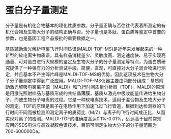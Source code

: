 # 蛋白分子量测定

分子量是有机化合物基本的理化性质参数。分子量正确与否往往代表着所测定的有机化合物及生物大分子的结构正确与否。分子量也是多肽、蛋白质等鉴定中首要的参数，也是基因工程产品报批的重要数据之一。

基质辅助激光解析电离飞行时间质谱(MALDI-TOF-MS)是近年来发展起来的一种新型的软电离生物质谱，具有样品消耗量少、灵敏度高、测定速度快、易于实现高通量、可对蛋白进行大规模的鉴定及生物大分子的分子量测定等特点，为蛋白质研究提供了一种强有力的分析测试手段。简便，直观，可直接对大分子混合物进行测定，并且基本不产生碎片峰是MALDI-TOF-MS的优势，因此这项技术在生物大分子分子量测定中得到广泛应用。MALDI-TOF-MS仪器主要由两部分组成：基质附助激光解吸电离离子源（MALDI）和飞行时间质量分析器（TOF）。MALDI的原理是用激光照射样品与基质形成的共结晶薄膜，基质从激光中吸收能量传递给生物分子，而使生物分子电离的过程。它是一种软电离技术，适用于混合物及生物大分子的测定。TOF的原理是离子在电场作用下加速飞过飞行管道，根据到达检测器的飞行时间不同而被检测即测定离子的质荷比（M/Z）与离子的飞行时间成正比，从而实现对离子的检测。MALDI-TOF的准确度高达0.1%-0.01%，远远高于目前常规应用的SDS电泳与高效凝胶色谱技术，目前可测定生物大分子的分子量范围为700-600000Da。